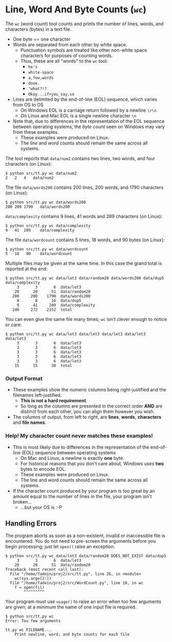 # Line, Word And Byte Counts (`wc`)

The `wc` (word count) tool counts and prints the number of lines, words, and characters (bytes) in a text file.

*   One byte == one character
*   Words are separated from each other by white space.
    *   Punctuation symbols are treated like other non-white space characters for purposes of counting words.
    *   Thus, these are all "words" to the `wc` tool:
        *   `he's`
        *   `white-space`
        *   `a,few,words`
        *   `done.`
        *   `"what?!?`
        *   `Okay...if+you_say,so`
*   Lines are delimited by the end-of-line (EOL) sequence, which varies from OS to OS
    *   On Windows EOL is a carriage return followed by a newline `\r\n`
    *   On Linux and Mac EOL is a single newline character `\n`
*   Note that, due to differences in the representation of the EOL sequence between operating systems, the *byte count* seen on Windows may vary from these examples.
    *   These examples were produced on Linux.
    *   The *line* and *word* counts should remain the same across all systems.


The tool reports that `data/num2` contains two lines, two words, and four characters (on Linux):

    $ python src/tt.py wc data/num2
    2   2   4   data/num2


The file `data/words200` contains 200 lines, 200 words, and 1790 characters (on Linux):

    $ python src/tt.py wc data/words200
    200 200 1790   data/words200


`data/complexity` contains 9 lines, 41 words and 289 characters (on Linux):

    $ python src/tt.py wc data/complexity
    9   41  289    data/complexity


The file `data/wordcount` contains 5 lines, 18 words, and 90 bytes (on Linux):

    $ python src/tt.py wc data/wordcount
    5   18   90    data/wordcount


Multiple files may be given at the same time.  In this case the grand total is reported at the end:

    $ python src/tt.py wc data/let3 data/random20 data/words200 data/dup5 data/complexity
         3       3       6  data/let3
        20      20      51  data/random20
       200     200    1790  data/words200
         8       8      16  data/dup5
         9      41     289  data/complexity
       240     272    2152  total


You can even give the same file many times; `wc` isn't clever enough to notice or care:

    $ python src/tt.py wc data/let3 data/let3 data/let3 data/let3 data/let3
         3       3       6  data/let3
         3       3       6  data/let3
         3       3       6  data/let3
         3       3       6  data/let3
         3       3       6  data/let3
        15      15      30  total


### Output Format

*   These examples show the numeric columns being right-justified and the filenames left-justified.
    *   **This is not a hard requirement**.
    *   So long as the columns are presented in the correct order **AND** are distinct from each other, you can align them however you wish.
*   The columns of output, from left to right, are **lines**, **words**, **characters** and **file names**.


### Help!  My character count never matches these examples!

*   This is most likely due to differences in the representation of the end-of-line (EOL) sequence between operating systems
    *   On Mac and Linux, a newline is exactly **one** byte.
    *   For historical reasons that you don't care about, Windows uses **two** bytes to encode EOL.
    *   These examples were produced on Linux.
    *   The line and word counts should remain the same across all systems.
*   If the character count produced by your program is too great by an amount equal to the number of lines in the file, your program isn't broken...
    *   ...but your OS is :-P



## Handling Errors

The program aborts as soon as a non-existent, invalid or inaccessible file is encountered.  You do not need to pre-screen the arguments before you begin processing; just let `open()` raise an exception.

    $ python src/tt.py wc data/let3 data/random20 DOES_NOT_EXIST data/dup5
         3	     3	     6	data/let3
        20	    20	    51	data/random20
    Traceback (most recent call last):
      File "/home/fadein/proj2/src/tt.py", line 26, in <module>
        wc(sys.argv[2:])
      File "/home/fadein/proj2/src/WordCount.py", line 18, in wc
        f = open(fil)
            ^^^^^^^^^


Your program must use `usage()` to raise an error when too few arguments are given; at a minimum the name of one input file is required.

    $ python src/tt.py wc
    Error: Too few arguments

    tt.py wc FILENAME...
        Print newline, word, and byte counts for each file

